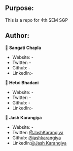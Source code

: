 ## Purpose:

This is a repo for 4th SEM SGP 

## Author:

👤 **Sangati Chapla**

* Website: - 
* Twitter: -
* Github: -
* LinkedIn:-




👤 **Hetvi Bhadani**

* Website: - 
* Twitter: -
* Github: -
* LinkedIn:-



👤 **Jash Karangiya**

* Website: -
* Twitter: [@JashKarangiya](https://twitter.com/JashKarangiya)
* Github: [@jashkarangiya](https://github.com/jashkarangiya)
* LinkedIn:[@Jash Karangiya](https://www.linkedin.com/in/jash-karangiya-2802aa228/)
